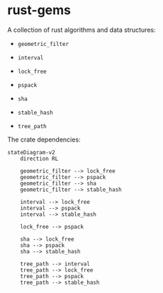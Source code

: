 # rust-gems

A collection of rust algorithms and data structures:

- `geometric_filter`

- `interval`

- `lock_free`

- `pspack`

- `sha`

- `stable_hash`

- `tree_path`

The crate dependencies:

```mermaid
stateDiagram-v2
    direction RL

    geometric_filter --> lock_free
    geometric_filter --> pspack
    geometric_filter --> sha
    geometric_filter --> stable_hash

    interval --> lock_free
    interval --> pspack
    interval --> stable_hash

    lock_free --> pspack

    sha --> lock_free
    sha --> pspack
    sha --> stable_hash

    tree_path --> interval
    tree_path --> lock_free
    tree_path --> pspack
    tree_path --> stable_hash
```
